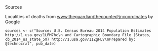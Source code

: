 Sources

Localities of deaths from www.theguardian/thecounted;\ncoordinates by Google

    sources <- c("Source: U.S. Census Bureau 2014 Population Estimates http://1.usa.gov/1LPM7hc\n and Cartographic Boundary File (States, cb_2014_us_state_5m) http://1.usa.gov/1IZgFLV\nPrepared by: @technocrat", pub_date)

